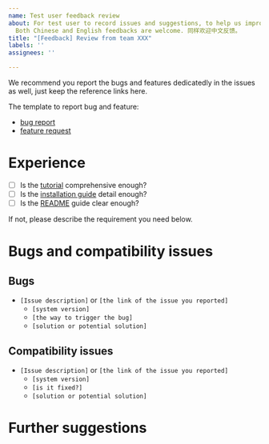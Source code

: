 ```yaml
---
name: Test user feedback review
about: For test user to record issues and suggestions, to help us improve the system.
  Both Chinese and English feedbacks are welcome. 同样欢迎中文反馈。
title: "[Feedback] Review from team XXX"
labels: ''
assignees: ''

---
```


We recommend you report the bugs and features dedicatedly in the issues as well, just keep the reference links here.

The template to report bug and feature:
- [bug report](https://github.com/AIR-DISCOVER/ICRA-RM-Sim2Real/issues/new?assignees=&labels=&template=bug_report.md&title=%5BBug+report%5D)
- [feature request](https://github.com/AIR-DISCOVER/ICRA-RM-Sim2Real/issues/new?assignees=&labels=&template=feature_request.md&title=%5BFeature+request%5D)

# Experience

- [ ] Is the [tutorial](https://github.com/AIR-DISCOVER/ICRA-RM-Sim2Real/blob/main/Tutorial.md) comprehensive enough?
- [ ] Is the [installation guide](https://github.com/AIR-DISCOVER/ICRA-RM-Sim2Real/blob/main/docker_client/sim2real-install-guide.md) detail enough?
- [ ] Is the [README](https://github.com/AIR-DISCOVER/ICRA-RM-Sim2Real/blob/main/README.md) guide clear enough?

If not, please describe the requirement you need below.

# Bugs and compatibility issues

<!-- if there are issues you've already reported, please link to here -->

## Bugs

- `[Issue description]` or `[the link of the issue you reported]`
  - `[system version]`
  - `[the way to trigger the bug]`
  - `[solution or potential solution]`

## Compatibility issues

- `[Issue description]` or `[the link of the issue you reported]`
  - `[system version]`
  - `[is it fixed?]`
  - `[solution or potential solution]`

# Further suggestions
